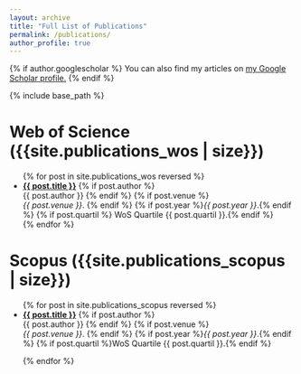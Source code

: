 ```yaml
---
layout: archive
title: "Full List of Publications"
permalink: /publications/
author_profile: true
---
```


{% if author.googlescholar %}
  You can also find my articles on <u><a href="{{author.googlescholar}}">my Google Scholar profile</a>.</u>
{% endif %}

{% include base_path %}

# Web of Science ({{site.publications_wos | size}})
<ul>{% for post in site.publications_wos reversed %}
  <li>
    <a href="{{ base_path }}{{ post.url }}" rel="permalink"><b>{{ post.title }}</b></a>
    {% if post.author %}
      <br/>{{ post.author }}
    {% endif %}
    {% if post.venue %}
      <br/><i>{{ post.venue }}</i>.
    {% endif %}  
    {% if post.year %}<i>{{ post.year }}</i>.{% endif %}
    {% if post.quartil %} WoS Quartile {{ post.quartil }}.{% endif %}
  </li>  
{% endfor %}</ul>

# Scopus ({{site.publications_scopus | size}})
<ul>{% for post in site.publications_scopus reversed %}
  <li>
    <a href="{{ base_path }}{{ post.url }}" rel="permalink"><b>{{ post.title }}</b></a>
    {% if post.author %}
      <br/>{{ post.author }}
    {% endif %}
    {% if post.venue %}
      <br/><i>{{ post.venue }}</i>.
    {% endif %}  
    {% if post.year %}<i>{{ post.year }}</i>.{% endif %}
    {% if post.quartil %}WoS Quartile {{ post.quartil }}.{% endif %}
  </li>

{% endfor %}</ul>

<!-- # Others
{% for post in site.publications_others reversed %}
  {% include archive-single.html %}
{% endfor %} -->
